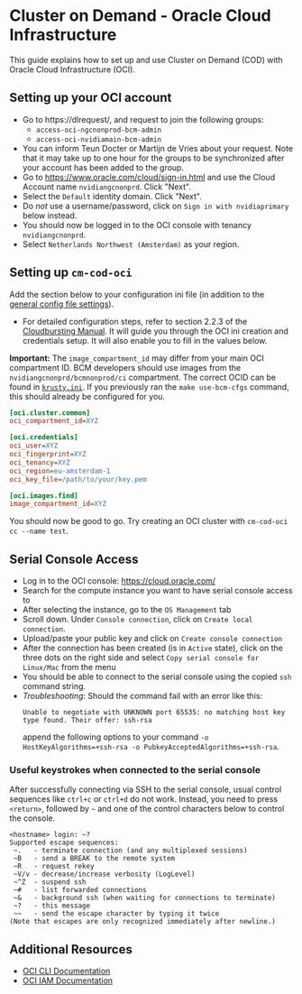 # Cluster on Demand - Oracle Cloud Infrastructure

This guide explains how to set up and use Cluster on Demand (COD) with Oracle Cloud Infrastructure (OCI).

## Setting up your OCI account
* Go to https://dlrequest/, and request to join the following groups:
  * `access-oci-ngcnonprod-bcm-admin`
  * `access-oci-nvidiamain-bcm-admin`
* You can inform Teun Docter or Martijn de Vries about your request. Note that it may take up to one hour for the groups to be synchronized after your account has been added to the group.
* Go to https://www.oracle.com/cloud/sign-in.html and use the Cloud Account name `nvidiangcnonprd`. Click "Next".
* Select the `Default` identity domain. Click "Next".
* Do _not_ use a username/password, click on `Sign in with nvidiaprimary` below instead.
* You should now be logged in to the OCI console with tenancy `nvidiangcnonprd`.
* Select `Netherlands Northwest (Amsterdam)` as your region.

## Setting up `cm-cod-oci`
Add the section below to your configuration ini file (in addition to the [general config file settings](/README.md#creating-a-minimal-config-file)).
* For detailed configuration steps, refer to section 2.2.3 of the [Cloudbursting Manual](https://support.brightcomputing.com/manuals/11/cloudbursting-manual.pdf#page=13). It will guide you through the OCI ini creation and credentials setup. It will also enable you to fill in the values below.

**Important:** The `image_compartment_id` may differ from your main OCI compartment ID. BCM developers should use images from the `nvidiangcnonprd/bcmnonprod/ci` compartment. The correct OCID can be found in [`krusty.ini`](../cluster-on-demand/clusterondemand/krusty.ini#lines-202). If you previously ran the `make use-bcm-cfgs` command, this should already be configured for you.
```ini
[oci.cluster.common]
oci_compartment_id=XYZ

[oci.credentials]
oci_user=XYZ
oci_fingerprint=XYZ
oci_tenancy=XYZ
oci_region=eu-amsterdam-1
oci_key_file=/path/to/your/key.pem

[oci.images.find]
image_compartment_id=XYZ
```

You should now be good to go. Try creating an OCI cluster with `cm-cod-oci cc --name test`.

## Serial Console Access
* Log in to the OCI console: https://cloud.oracle.com/
* Search for the compute instance you want to have serial console access to
* After selecting the instance, go to the `OS Management` tab
* Scroll down. Under `Console connection`, click on `Create local connection`.
* Upload/paste your public key and click on `Create console connection`
* After the connection has been created (is in `Active` state), click on the three dots on the right side and select `Copy serial console for Linux/Mac` from the menu
* You should be able to connect to the serial console using the copied `ssh` command string.
* *Troubleshooting*: Should the command fail with an error like this:
  ```
  Unable to negotiate with UNKNOWN port 65535: no matching host key type found. Their offer: ssh-rsa
  ```
  append the following options to your command `-o HostKeyAlgorithms=+ssh-rsa -o PubkeyAcceptedAlgorithms=+ssh-rsa`.

### Useful keystrokes when connected to the serial console
After successfully connecting via SSH to the serial console, usual control sequences like `ctrl+c` or `ctrl+d` do not work. Instead, you need to press `<return>`, followed by `~` and one of the control characters below to control the console.
```
<hostname> login: ~?
Supported escape sequences:
 ~.   - terminate connection (and any multiplexed sessions)
 ~B   - send a BREAK to the remote system
 ~R   - request rekey
 ~V/v - decrease/increase verbosity (LogLevel)
 ~^Z  - suspend ssh
 ~#   - list forwarded connections
 ~&   - background ssh (when waiting for connections to terminate)
 ~?   - this message
 ~~   - send the escape character by typing it twice
(Note that escapes are only recognized immediately after newline.)
```

## Additional Resources

- [OCI CLI Documentation](https://docs.oracle.com/en-us/iaas/Content/API/Concepts/cliconcepts.htm)
- [OCI IAM Documentation](https://docs.oracle.com/en-us/iaas/Content/Identity/Concepts/overview.htm)
